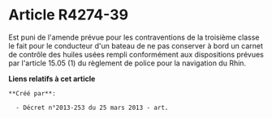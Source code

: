 # Article R4274-39

Est puni de l'amende prévue pour les contraventions de la troisième classe le fait pour le conducteur d'un bateau de ne pas
conserver à bord un carnet de contrôle des huiles usées rempli conformément aux dispositions prévues par l'article 15.05 (1)
du règlement de police pour la navigation du Rhin.

**Liens relatifs à cet article**

	**Créé par**:

	  - Décret n°2013-253 du 25 mars 2013 - art.
